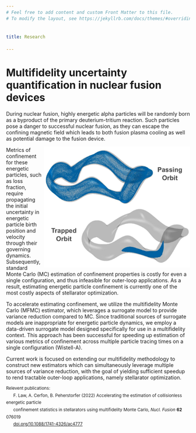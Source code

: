 ```yaml
---
# Feel free to add content and custom Front Matter to this file.
# To modify the layout, see https://jekyllrb.com/docs/themes/#overriding-theme-defaults


title: Research

---
```


# Multifidelity uncertainty quantification in nuclear fusion devices

During nuclear fusion, highly energetic alpha particles will be randomly born as a byproduct of the primary deuterium-tritium reaction. Such particles pose a danger to successful nuclear fusion, as they can escape the confining magnetic field which leads to both fusion plasma cooling as well as potential damage to the fusion device.

<img align="right" width="400" src="images/passing-trapped-3D.png">

Metrics of confinement for these energetic particles, such as loss fraction, require propagating the initial uncertainty in energetic particle birth position and velocity through their governing dynamics. Subsequently, standard Monte Carlo (MC) estimation of confinement properties is costly for even a single configuration, and thus infeasible for outer-loop applications. As a result, estimating energetic particle confinement is currently one of the most costly aspects of stellarator optimization.

To accelerate estimating confinement, we utilize the multifidelity Monte Carlo (MFMC) estimator, which leverages a surrogate model to provide variance reduction compared to MC. Since traditional sources of surrogate models are inappropriate for energetic particle dynamics, we employ a data-driven surrogate model designed specifically for use in a multifidelity context.  This approach has been successful for speeding up estimation of various metrics of confinement across multiple particle tracing times on a single configuration (Wistell-A).

Current work is focused on extending our multifidelity methodology to construct new estimators which can simultaneously leverage multiple sources of variance reduction, with the goal of yielding sufficient speedup to rend tractable outer-loop applications, namely stellarator optimization.

<sup>Relevent publications:</sup>\
&nbsp;&nbsp;&nbsp;&nbsp; <sup> F. Law, A. Cerfon, B. Peherstorfer (2022) Accelerating the estimation of collisionless energetic particle </sup>\
&nbsp;&nbsp;&nbsp;&nbsp; <sup> confinement statistics in stellarators using multifidelity Monte Carlo, *Nucl. Fusion* **62** 076019 </sup>\
&nbsp;&nbsp;&nbsp;&nbsp; <sup>[doi.org/10.1088/1741-4326/ac4777](https://doi.org/10.1088/1741-4326/ac4777) </sup>
